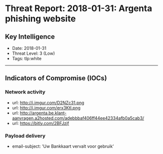 # Threat Report: 2018-01-31: Argenta phishing website


## Key Intelligence
* Date: 2018-01-31
* Threat Level: 3 (Low)
* Tags: tlp:white

---

## Indicators of Compromise (IOCs)
### Network activity
* url: http://i.imgur.com/D2NZc31.png
* url: http://i.imgur.com/erx3KtI.png
* url: http://argenta.be.klant-aanvragen.a2hosted.com/adebbbaf406ff44ee42334afb0a5cab3/
* url: https://bitly.com/2BFJzjf

### Payload delivery
* email-subject: 'Uw Bankkaart vervalt voor gebruik'

